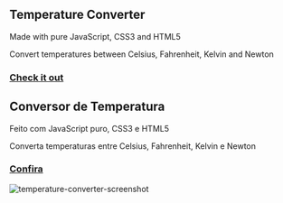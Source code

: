 ## Temperature Converter

Made with pure JavaScript, CSS3 and HTML5

Convert temperatures between Celsius, Fahrenheit, Kelvin and Newton

### [Check it out](https://renanmdp.github.io/temperature-converter/)

## Conversor de Temperatura

Feito com JavaScript puro, CSS3 e HTML5

Converta temperaturas entre Celsius, Fahrenheit, Kelvin e Newton

### [Confira](https://renanmdp.github.io/temperature-converter/index-br)

<img src="https://i.ibb.co/WkJfkxJ/temperature-converter-screenshot.png" alt="temperature-converter-screenshot" border="0">